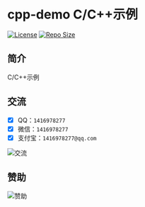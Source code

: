 # cpp-demo C/C++示例

[![License](https://img.shields.io/github/license/ali1416/cpp-demo?label=License)](https://opensource.org/licenses/BSD-3-Clause)
[![Repo Size](https://img.shields.io/github/repo-size/ali1416/cpp-demo?label=Repo%20Size&color=success)](https://github.com/ALI1416/cpp-demo/archive/refs/heads/master.zip)

## 简介

C/C++示例

## 交流

- [x] QQ：`1416978277`
- [x] 微信：`1416978277`
- [x] 支付宝：`1416978277@qq.com`

![交流](https://cdn.jsdelivr.net/gh/ALI1416/ALI1416/image/contact.png)

## 赞助

![赞助](https://cdn.jsdelivr.net/gh/ALI1416/ALI1416/image/donate.png)
